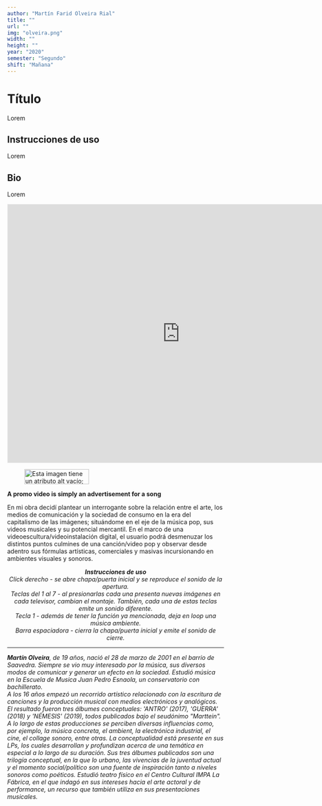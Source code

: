 ```yaml
---
author: "Martín Farid Olveira Rial"
title: ""
url: ""
img: "olveira.png"
width: ""
height: ""
year: "2020"
semester: "Segundo"
shift: "Mañana"
---
```


<p></p>

# Título

Lorem 

## Instrucciones de uso 

Lorem

## Bio

Lorem

<!-- wp:html -->
<p align="center"><iframe width="800" height="600" frameborder="0" scrolling="no" style="width:800px; margin:0 auto!important;border: 1px solid #F2F2F3; z-index: 100;" src="https://editor.p5js.org/martinfarid/embed/mwAknuaxa"></iframe></p>
<!-- /wp:html -->

<!-- wp:image {"align":"center","width":150,"height":35} -->
<div class="wp-block-image"><figure class="aligncenter is-resized"><img src="https://am1-lacabanne.atamvirtual.com.ar/wp-content/uploads/2020/12/usabilidad-AM12020-noMobile.png" alt="Esta imagen tiene un atributo alt vacío; el nombre del archivo es usabilidad-AM12020-noMobile.png" width="150" height="35"/></figure></div>
<!-- /wp:image -->

<!-- wp:paragraph -->
<p><strong>A promo video is simply an advertisement for a song</strong></p>
<!-- /wp:paragraph -->

<!-- wp:paragraph -->
<p>En mi obra decidí plantear un interrogante sobre la relación entre el arte, los medios de comunicación y la sociedad de consumo en la era del capitalismo de las imágenes; situándome en el eje de la música pop, sus videos musicales y su potencial mercantil. En el marco de una videoescultura/videoinstalación digital, el usuario podrá desmenuzar los distintos puntos culmines de una canción/video pop y observar desde adentro sus fórmulas artísticas, comerciales y masivas incursionando en ambientes visuales y sonoros.</p>
<!-- /wp:paragraph -->

<!-- wp:paragraph {"align":"center"} -->
<p style="text-align:center"><strong><em>Instrucciones de uso</em></strong><em><br> Click derecho - se abre chapa/puerta inicial y se reproduce el sonido de la apertura. <br> Teclas del 1 al 7 - al presionarlas cada una presenta nuevas imágenes en cada televisor, cambian el montaje. También, cada una de estas teclas emite un sonido diferente. <br> Tecla 1 - además de tener la función ya mencionada, deja en loop una música ambiente. <br> Barra espaciadora - cierra la chapa/puerta inicial y emite el sonido de cierre.</em></p>
<!-- /wp:paragraph -->

<!-- wp:separator -->
<hr class="wp-block-separator"/>
<!-- /wp:separator -->

<!-- wp:paragraph -->
<p><em><strong>Martín Olveira</strong>, de 19 años, nació el 28 de marzo de 2001 en el barrio de Saavedra. Siempre se vio muy interesado por la música, sus diversos modos de comunicar y generar un efecto en la sociedad. Estudió música en la Escuela de Musica Juan Pedro Esnaola, un conservatorio con bachillerato.<br> A los 16 años empezó un recorrido artístico relacionado con la escritura de canciones y la producción musical con medios electrónicos y analógicos. El resultado fueron tres álbumes conceptuales: 'ANTRO' (2017), 'GUERRA' (2018) y 'NÉMESIS' (2019), todos publicados bajo el seudónimo "Marttein". <br> A lo largo de estas producciones se perciben diversas influencias como, por ejemplo, la música concreta, el ambient, la electrónica industrial, el cine, el collage sonoro, entre otras. La conceptualidad está presente en sus LPs, los cuales desarrollan y profundizan acerca de una temática en especial a lo largo de su duración. Sus tres álbumes publicados son una trilogía conceptual, en la que lo urbano, las vivencias de la juventud actual y el momento social/político son una fuente de inspiración tanto a niveles sonoros como poéticos. Estudió teatro físico en el Centro Cultural IMPA La Fábrica, en el que indagó en sus intereses hacia el arte actoral y de performance, un recurso que también utiliza en sus presentaciones musicales.</em></p>
<!-- /wp:paragraph -->